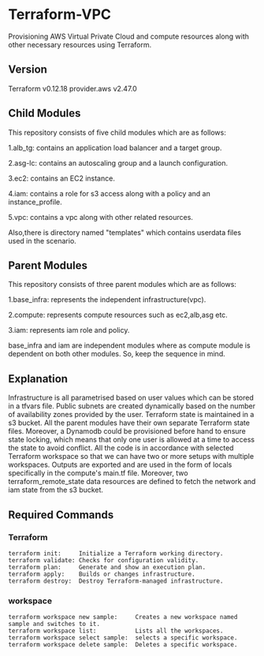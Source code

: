 # Terraform-VPC
Provisioning AWS Virtual Private Cloud and compute resources along with other necessary resources using Terraform.


## Version

Terraform v0.12.18
provider.aws v2.47.0



## Child Modules
This repository consists of five child modules which are as follows:

1.alb_tg: contains an application load balancer and a target group.

2.asg-lc: contains an autoscaling group and a launch configuration.

3.ec2:    contains an EC2 instance.

4.iam:    contains a role for s3 access along with a policy and an instance_profile.

5.vpc:    contains a vpc along with other related resources.

Also,there is directory named "templates" which contains userdata files used in the scenario.

## Parent Modules

This repository consists of three parent modules which are as follows:

1.base_infra: represents the independent infrastructure(vpc).

2.compute:    represents compute resources such as ec2,alb,asg etc.

3.iam:        represents iam role and policy.

base_infra and iam are independent modules where as compute module is dependent on both other
modules. So, keep the sequence in mind.

## Explanation

Infrastructure is all parametrised based on user values which can be stored in a tfvars file.
Public subnets are created dynamically based on the number of availability zones provided by
the user. Terraform state is maintained in a s3 bucket. All the parent modules have their own
separate Terraform state files. Moreover, a Dynamodb could be provisioned before hand to ensure
state locking, which means that only one user is allowed at a time to access the state to avoid
conflict. All the code is in accordance with selected Terraform workspace so that we can have two
or more setups with multiple workspaces. Outputs are exported and are used in the form of locals
specifically in the compute's main.tf file. Moreover, two terraform_remote_state data resources
are defined to fetch the network and iam state from the s3 bucket.

## Required Commands

### Terraform
    terraform init:     Initialize a Terraform working directory.
    terraform validate: Checks for configuration validity.
    terraform plan:     Generate and show an execution plan.
    terraform apply:    Builds or changes infrastructure.
    terraform destroy:  Destroy Terraform-managed infrastructure.

### workspace
    terraform workspace new sample:     Creates a new workspace named sample and switches to it.
    terraform workspace list:           Lists all the workspaces.
    terraform workspace select sample:  selects a specific workspace.
    terraform workspace delete sample:  Deletes a specific workspace.
